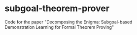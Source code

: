 # subgoal-theorem-prover
Code for the paper "Decomposing the Enigma: Subgoal-based Demonstration Learning for Formal Theorem Proving"
